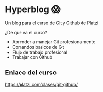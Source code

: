 # Hyperblog  😱
Un blog para el curso de Git y Github de Platzi

¿De que va el curso?
* Aprender a manejar Git profesionalmente
* Comandos basicos de Git
* Flujo de trabajo profesional
* Trabajar con Github

## Enlace del curso
https://platzi.com/clases/git-github/
